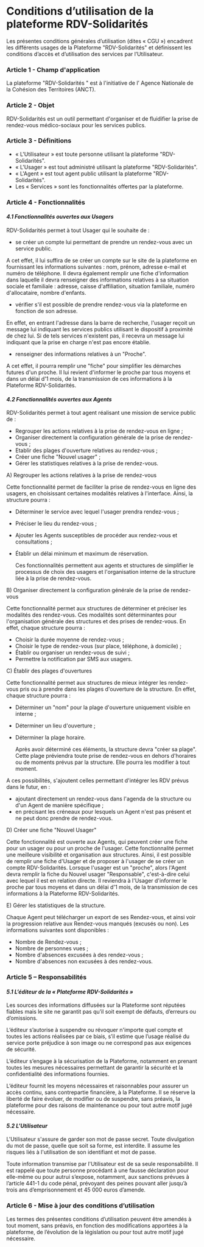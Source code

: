 # Conditions d’utilisation de la plateforme RDV-Solidarités

Les présentes conditions générales d’utilisation \(dites « CGU »\) encadrent les différents usages de la Plateforme "RDV-Solidarités" et définissent les conditions d’accès et d’utilisation des services par l’Utilisateur.

### **Article 1 - Champ d'application**

La plateforme "RDV-Solidarités " est à l'initiative de l’ Agence Nationale de la Cohésion des Territoires \(ANCT\).

### **Article 2 - Objet**

RDV-Solidarités est un outil permettant d'organiser et de fluidifier la prise de rendez-vous médico-sociaux pour les services publics.

### **Article 3 - Définitions**

* « L'Utilisateur » est toute personne utilisant la plateforme "RDV-Solidarités".
* « L'Usager » est tout administré utilisant la plateforme "RDV-Solidarités".
* « L'Agent » est tout agent public utilisant la plateforme "RDV-Solidarités".
* Les « Services » sont les fonctionnalités offertes par la plateforme.

### **Article 4 - Fonctionnalités**

#### _4.1 Fonctionnalités ouvertes aux Usagers_

RDV-Solidarités permet à tout Usager qui le souhaite de :

* se créer un compte lui permettant de prendre un rendez-vous avec un service public.

A cet effet, il lui suffira de se créer un compte sur le site de la plateforme en fournissant les informations suivantes : nom, prénom, adresse e-mail et numéro de téléphone. Il devra également remplir une fiche d'information dans laquelle il devra renseigner des informations relatives à sa situation sociale et familiale : adresse, caisse d'affiliation, situation familiale, numéro d'allocataire, nombre d'enfants.

* vérifier s'il est possible de prendre rendez-vous via la plateforme en fonction de son adresse. 

En effet, en entrant l'adresse dans la barre de recherche, l'usager reçoit un message lui indiquant les services publics utilisant le dispositif à proximité de chez lui. Si de tels services n'existent pas, il recevra un message lui indiquant que la prise en charge n'est pas encore établie.

* renseigner des informations relatives à un "Proche".

A cet effet, il pourra remplir une "fiche" pour simplifier les démarches futures d'un proche. Il lui revient d'informer le proche par tous moyens et dans un délai d'1 mois, de la transmission de ces informations à la Plateforme RDV-Solidarités.

#### _4.2 Fonctionnalités ouvertes aux Agents_

RDV-Solidarités permet à tout agent réalisant une mission de service public de :

* Regrouper les actions relatives à la prise de rendez-vous en ligne ;
* Organiser directement la configuration générale de la prise de rendez-vous ;
* Etablir des plages d'ouverture relatives au rendez-vous ;
* Créer une fiche "Nouvel usager" ;
* Gérer les statistiques relatives à la prise de rendez-vous.

A\) Regrouper les actions relatives à la prise de rendez-vous

Cette fonctionnalité permet de faciliter la prise de rendez-vous en ligne des usagers, en choisissant certaines modalités relatives à l'interface. Ainsi, la structure pourra :

* Déterminer le service avec lequel l'usager prendra rendez-vous ;
* Préciser le lieu du rendez-vous ;
* Ajouter les Agents susceptibles de procéder aux rendez-vous et consultations ;
* Établir un délai minimum et maximum de réservation.

  Ces fonctionnalités permettent aux agents et structures de simplifier le processus de choix des usagers et l'organisation interne de la structure liée à la prise de rendez-vous.

B\) Organiser directement la configuration générale de la prise de rendez-vous

Cette fonctionnalité permet aux structures de déterminer et préciser les modalités des rendez-vous. Ces modalités sont déterminantes pour l'organisation générale des structures et des prises de rendez-vous. En effet, chaque structure pourra :

* Choisir la durée moyenne de rendez-vous ;
* Choisir le type de rendez-vous \(sur place, téléphone, à domicile\) ;
* Établir ou organiser un rendez-vous de suivi ;
* Permettre la notification par SMS aux usagers.

C\) Établir des plages d'ouvertures

Cette fonctionnalité permet aux structures de mieux intégrer les rendez-vous pris ou à prendre dans les plages d'ouverture de la structure. En effet, chaque structure pourra :

* Déterminer un "nom" pour la plage d'ouverture uniquement visible en interne ;
* Déterminer un lieu d'ouverture ;
* Déterminer la plage horaire.

  Après avoir déterminé ces éléments, la structure devra "créer sa plage". Cette plage préviendra toute prise de rendez-vous en dehors d'horaires ou de moments prévus par la structure. Elle pourra les modifier à tout moment.

A ces possibilités, s'ajoutent celles permettant d'intégrer les RDV prévus dans le futur, en :

* ajoutant directement un rendez-vous dans l'agenda de la structure ou d'un Agent de manière spécifique ;
* en précisant les créneaux pour lesquels un Agent n'est pas présent et ne peut donc prendre de rendez-vous.

D\) Créer une fiche "Nouvel Usager"

Cette fonctionnalité est ouverte aux Agents, qui peuvent créer une fiche pour un usager ou pour un proche de l'usager. Cette fonctionnalité permet une meilleure visibilité et organisation aux structures. Ainsi, il est possible de remplir une fiche d'Usager et de proposer à l'usager de se créer un compte RDV-Solidarités. Lorsque l'usager est un "proche", alors l'Agent devra remplir la fiche du Nouvel usager "Responsable", c'est-à-dire celui avec lequel il est en relation directe. Il reviendra à l'Usager d'informer le proche par tous moyens et dans un délai d'1 mois, de la transmission de ces informations à la Plateforme RDV-Solidarités.

E\) Gérer les statistiques de la structure.

Chaque Agent peut télécharger un export de ses Rendez-vous, et ainsi voir la progression relative aux Rendez-vous manqués \(excusés ou non\). Les informations suivantes sont disponibles :

* Nombre de Rendez-vous ;
* Nombre de personnes vues ;
* Nombre d'absences excusées à des rendez-vous ;
* Nombre d'absences non excusées à des rendez-vous.

### **Article 5 – Responsabilités**

#### _5.1 L’éditeur de la « Plateforme RDV-Solidarités »_

Les sources des informations diffusées sur la Plateforme sont réputées fiables mais le site ne garantit pas qu’il soit exempt de défauts, d’erreurs ou d’omissions.

L’éditeur s’autorise à suspendre ou révoquer n'importe quel compte et toutes les actions réalisées par ce biais, s’il estime que l’usage réalisé du service porte préjudice à son image ou ne correspond pas aux exigences de sécurité.

L’éditeur s’engage à la sécurisation de la Plateforme, notamment en prenant toutes les mesures nécessaires permettant de garantir la sécurité et la confidentialité des informations fournies.

L’éditeur fournit les moyens nécessaires et raisonnables pour assurer un accès continu, sans contrepartie financière, à la Plateforme. Il se réserve la liberté de faire évoluer, de modifier ou de suspendre, sans préavis, la plateforme pour des raisons de maintenance ou pour tout autre motif jugé nécessaire.

#### _5.2 L’Utilisateur_

L'Utilisateur s'assure de garder son mot de passe secret. Toute divulgation du mot de passe, quelle que soit sa forme, est interdite. Il assume les risques liés à l'utilisation de son identifiant et mot de passe.

Toute information transmise par l'Utilisateur est de sa seule responsabilité. Il est rappelé que toute personne procédant à une fausse déclaration pour elle-même ou pour autrui s’expose, notamment, aux sanctions prévues à l’article 441-1 du code pénal, prévoyant des peines pouvant aller jusqu’à trois ans d’emprisonnement et 45 000 euros d’amende.

### **Article 6 - Mise à jour des conditions d’utilisation**

Les termes des présentes conditions d’utilisation peuvent être amendés à tout moment, sans préavis, en fonction des modifications apportées à la plateforme, de l’évolution de la législation ou pour tout autre motif jugé nécessaire.

